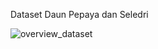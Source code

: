 Dataset Daun Pepaya dan Seledri

![overview_dataset](https://user-images.githubusercontent.com/71799859/200147750-0b15e372-bebf-478f-b89a-b1bb12acea20.png)
